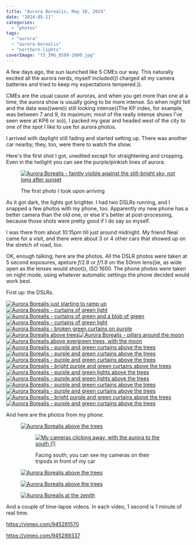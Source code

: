 ```yaml
---
title: "Aurora Borealis, May 10, 2024"
date: "2024-05-11"
categories: 
  - "photos"
tags: 
  - "aurora"
  - "aurora-borealis"
  - "northern-lights"
coverImage: "t5_IMG_0599-2000.jpg"
---
```


A few days ago, the sun launched like 5 CMEs our way. This naturally excited all the aurora nerds, myself included((I charged all my camera batteries and tried to keep my expectations tempered.)).

CMEs are the usual cause of auroras, and when you get more than one at a time, the aurora show is usually going to be more intense. So when night fell and the data was((were)) still looking intense((The KP index, for example, was between 7 and 9, its maximum; most of the really intense shows I've seen were at KP6 or so)), I packed my gear and headed west of the city to one of the spot I like to use for aurora photos.

I arrived with daylight still fading and started setting up. There was another car nearby; they, too, were there to watch the show.

Here's the first shot I got, unedited except for straightening and cropping. Even in the twilight you can see the purple/pinkish lines of aurora.

<figure>

[![Aurora Borealis - faintly visible against the still-bright sky, not long after sunset](images/t3i_IMG_8603-2000-1024x682.jpg)](https://patrickjohanneson.com/wp-content/uploads/2024/05/t3i_IMG_8603-2000.jpg)

<figcaption>

The first photo I took upon arriving

</figcaption>

</figure>

As it got dark, the lights got brighter. I had two DSLRs running, and I snapped a few photos with my phone, too. Apparently my new phone has a better camera than the old one, or else it's better at post-processing, because those shots were pretty good if I do say so myself.

I was there from about 10:15pm till just around midnight. My friend Neal came for a visit, and there were about 3 or 4 other cars that showed up on the stretch of road, too.

OK, enough talking; here are the photos. All the DSLR photos were taken at 5 second exposures, apeture _f_/2.8 or _f_/1.8 on the 50mm lens((ie, as wide open as the lenses would shoot)), ISO 1600. The phone photos were taken on night mode, using whatever automatic settings the phone decided would work best.

First up: the DSLRs.

[![Aurora Borealis just starting to ramp up](images/t5_IMG_0599-2000-1024x682.jpg)![Aurora Borealis - curtains of green light](images/t5_IMG_0577-2000-1024x682.jpg)![Aurora Borealis - curtains of green and a blob of green](images/t5_IMG_0571-2000-1024x682.jpg)![Aurora Borealis - curtains of green light](images/t5_IMG_0553-2000-682x1024.jpg)![Aurora Borealis - broken green curtains on purple](images/t5_IMG_0538-2000-682x1024.jpg)![Aurora Borealis above trees](images/t5_IMG_0519-2000-1024x682.jpg)![Aurora Borealis - pillars around the moon](images/t5_IMG_0509-2000-1024x682.jpg)![Aurora Borealis above evergreen trees, with the moon](images/t3i_IMG_9193-2000-1024x682.jpg)![Aurora Borealis - purple and green curtains above the trees](images/t3i_IMG_9188-2000-1024x682.jpg)![Aurora Borealis - purple and green curtains above the trees](images/t3i_IMG_9186-2000-1024x682.jpg)![Aurora Borealis - purple and green curtains above the trees](images/t3i_IMG_9178-2000-1024x682.jpg)![Aurora Borealis - bright purple and green curtains above the trees](images/t3i_IMG_9081-2000-1024x682.jpg)![Aurora Borealis - purple and green lights above the trees](images/t3i_IMG_9053-2000-1024x682.jpg)![Aurora Borealis - purple and green lights above the trees](images/t3i_IMG_8998-2000-1024x682.jpg)![Aurora Borealis - purple and green curtains above the trees](images/t3i_IMG_8941-2000-1024x682.jpg)![Aurora Borealis - purple and green curtains above the trees](images/t3i_IMG_8895-2000-1024x682.jpg)![Aurora Borealis - bright purple and green curtains above the trees](images/t3i_IMG_8794-2000-1024x682.jpg)![Aurora Borealis - purple and green curtains above the trees](https://i0.wp.com/patrickjohanneson.com/wp-content/uploads/2024/05/t3i_IMG_8794-2000-1024x682.jpg?ssl=1)](https://patrickjohanneson.com/wp-content/uploads/2024/05/t3i_IMG_8762-2000-1024x682.jpg)

And here are the photos from my phone.

<figure>

[![Aurora Borealis above the trees](images/20240510_231233180276712647918830-1024x768.jpg)](https://patrickjohanneson.com/wp-content/uploads/2024/05/20240510_231233180276712647918830.jpg)

<figure>

[![My cameras clicking away, with the aurora to the south (!)](images/20240510_2256232380090993360342532-1024x768.jpg)](https://patrickjohanneson.com/wp-content/uploads/2024/05/20240510_2256232380090993360342532.jpg)

<figcaption>

Facing south; you can see my cameras on their tripods in front of my car

</figcaption>

</figure>

[![Aurora Borealis above the trees](images/20240510_2254556342696485753880581-1024x768.jpg)](https://patrickjohanneson.com/wp-content/uploads/2024/05/20240510_2254556342696485753880581.jpg)

[![Aurora Borealis above the trees](images/20240510_2257508692665986236647895-1024x768.jpg)](https://patrickjohanneson.com/wp-content/uploads/2024/05/20240510_2257508692665986236647895.jpg)

[![Aurora Borealis at the zenith](images/20240510_2259398702605312917758553-1024x768.jpg)](https://patrickjohanneson.com/wp-content/uploads/2024/05/20240510_2259398702605312917758553.jpg)

</figure>

And a couple of time-lapse videos. In each video, 1 second is 1 minute of real time.

https://vimeo.com/945281570

https://vimeo.com/945289337
